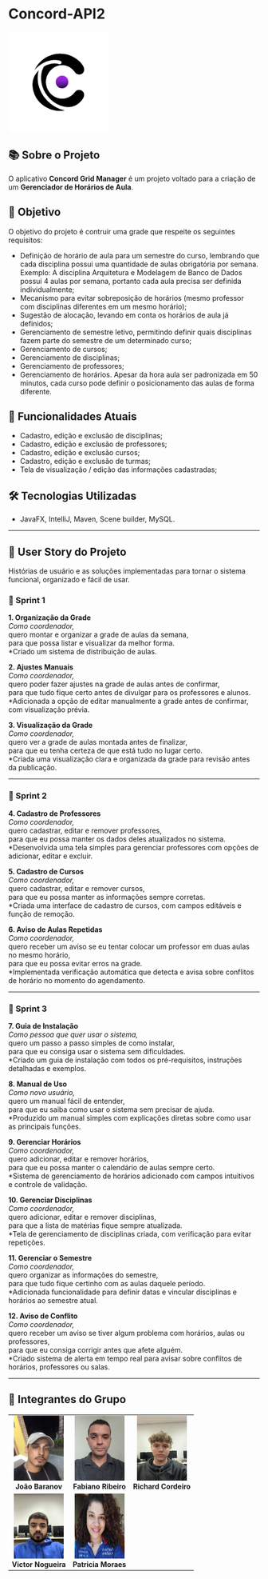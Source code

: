 # Concord-API2

<div>
    <img src="./IMG/concord-logo.png" style="width:200px; height:200px;" alt="logo"/>
</div>

## 📚 Sobre o Projeto

O aplicativo **Concord Grid Manager** é um projeto voltado para a criação de um **Gerenciador de Horários de Aula**.

## 🎯 Objetivo

O objetivo do projeto é contruir uma grade que respeite os seguintes requisitos:
-  Definição de horário de aula para um semestre do curso, lembrando que cada disciplina 
possui uma quantidade de aulas obrigatória por semana. Exemplo: A disciplina 
Arquitetura e Modelagem de Banco de Dados possui 4 aulas por semana, portanto cada 
aula precisa ser definida individualmente;
-  Mecanismo para evitar sobreposição de horários (mesmo professor com disciplinas 
diferentes em um mesmo horário);
-  Sugestão de alocação, levando em conta os horários de aula já definidos;
-  Gerenciamento de semestre letivo, permitindo definir quais disciplinas fazem parte do 
semestre de um determinado curso;
-  Gerenciamento de cursos;
-  Gerenciamento de disciplinas;
-  Gerenciamento de professores;
-  Gerenciamento de horários. Apesar da hora aula ser padronizada em 50 minutos, cada 
curso pode definir o posicionamento das aulas de forma diferente.

## 🚀 Funcionalidades Atuais

-  Cadastro, edição e exclusão de disciplinas;
-  Cadastro, edição e exclusão de professores;
-  Cadastro, edição e exclusão cursos;
-  Cadastro, edição e exclusão de turmas;
-  Tela de visualização / edição das informações cadastradas;

## 🛠️ Tecnologias Utilizadas

-  JavaFX, IntelliJ, Maven, Scene builder, MySQL.

---
  
## 📌 User Story do Projeto

Histórias de usuário e as soluções implementadas para tornar o sistema funcional, organizado e fácil de usar.

### 🚀 Sprint 1 

**1. Organização da Grade**  
*Como coordenador,*  
quero montar e organizar a grade de aulas da semana,  
para que possa listar e visualizar da melhor forma.  
*Criado um sistema de distribuição de aulas.

**2. Ajustes Manuais**  
*Como coordenador,*  
quero poder fazer ajustes na grade de aulas antes de confirmar,  
para que tudo fique certo antes de divulgar para os professores e alunos.  
*Adicionada a opção de editar manualmente a grade antes de confirmar, com visualização prévia.

**3. Visualização da Grade**  
*Como coordenador,*  
quero ver a grade de aulas montada antes de finalizar,  
para que eu tenha certeza de que está tudo no lugar certo.  
*Criada uma visualização clara e organizada da grade para revisão antes da publicação.

---

### 🔧 Sprint 2 

**4. Cadastro de Professores**  
*Como coordenador,*  
quero cadastrar, editar e remover professores,  
para que eu possa manter os dados deles atualizados no sistema.  
*Desenvolvida uma tela simples para gerenciar professores com opções de adicionar, editar e excluir.

**5. Cadastro de Cursos**  
*Como coordenador,*  
quero cadastrar, editar e remover cursos,  
para que eu possa manter as informações sempre corretas.  
*Criada uma interface de cadastro de cursos, com campos editáveis e função de remoção.

**6. Aviso de Aulas Repetidas**  
*Como coordenador,*  
quero receber um aviso se eu tentar colocar um professor em duas aulas no mesmo horário,  
para que eu possa evitar erros na grade.  
*Implementada verificação automática que detecta e avisa sobre conflitos de horário no momento do agendamento.

---

### 📘 Sprint 3 

**7. Guia de Instalação**  
*Como pessoa que quer usar o sistema,*  
quero um passo a passo simples de como instalar,  
para que eu consiga usar o sistema sem dificuldades.  
*Criado um guia de instalação com todos os pré-requisitos, instruções detalhadas e exemplos.

**8. Manual de Uso**  
*Como novo usuário,*  
quero um manual fácil de entender,  
para que eu saiba como usar o sistema sem precisar de ajuda.  
*Produzido um manual simples com explicações diretas sobre como usar as principais funções.

**9. Gerenciar Horários**  
*Como coordenador,*  
quero adicionar, editar e remover horários,  
para que eu possa manter o calendário de aulas sempre certo.  
*Sistema de gerenciamento de horários adicionado com campos intuitivos e controle de validação.

**10. Gerenciar Disciplinas**  
*Como coordenador,*  
quero adicionar, editar e remover disciplinas,  
para que a lista de matérias fique sempre atualizada.  
*Tela de gerenciamento de disciplinas criada, com verificação para evitar repetições.

**11. Gerenciar o Semestre**  
*Como coordenador,*  
quero organizar as informações do semestre,  
para que tudo fique certinho com as aulas daquele período.  
*Adicionada funcionalidade para definir datas e vincular disciplinas e horários ao semestre atual.

**12. Aviso de Conflito**  
*Como coordenador,*  
quero receber um aviso se tiver algum problema com horários, aulas ou professores,  
para que eu consiga corrigir antes que afete alguém.  
*Criado sistema de alerta em tempo real para avisar sobre conflitos de horários, professores ou salas.

---

  
## 👥 Integrantes do Grupo

<div align="center">
  <table>
    <tr>
      <td align="center">
        <img src="./IMG/joao baranov.jpg" width="100px;" height="130px" alt="Integrante 1"/>
        <br />
        <b>João Baranov</b>
      </td>
      <td align="center">
        <img src="./IMG/fabiano.jpg" width="100px;" height="130px" alt="Integrante 2"/>
        <br />
        <b>Fabiano Ribeiro</b>
      </td>
      <td align="center">
        <img src="./IMG/richard.jpeg" width="100px;" height="130px" alt="Integrante 3"/>
        <br />
        <b>Richard Cordeiro</b>
      </td>
    </tr>
    <tr>
      <td align="center">
        <img src="./IMG/victor.jpeg" width="100px;" height="130px" alt="Integrante 4"/>
        <br />
        <b>Victor Nogueira</b>
      </td>
      <td align="center">
        <img src="./IMG/patricia.jpg" width="100px;" height="130px" alt="Integrante 5"/>
        <br />
        <b>Patricia Moraes</b>
  </td>
    </tr>
  </table>
</div>
  </table>
</div>


